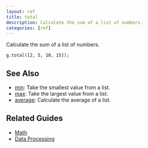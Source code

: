 ```yaml
---
layout: ref
title: total
description: Calculate the sum of a list of numbers.
categories: [ref]
---
```

Calculate the sum of a list of numbers.

    g.total([2, 5, 10, 15]);

## See Also
- [min](min.html): Take the smallest value from a list.
- [max](max.html): Take the largest value from a list.
- [average](average.html): Calculate the average of a list.

## Related Guides
- [Math](../guide/math.html)
- [Data Processing](../guide/data.html)

